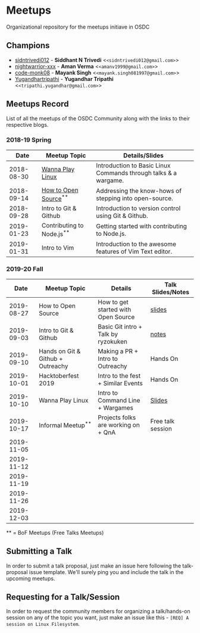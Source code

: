 # Meetups

Organizational repository for the meetups initiave in OSDC

## Champions

- [sidntrivedi012](https://github.com/sidntrivedi012) - **Siddhant N Trivedi** &lt;`<sidntrivedi012@gmail.com>`&gt;
- [nightwarrior-xxx](https://github.com/nightwarrior-xxx) - **Aman Verma** &lt;`<amanv1999@gmail.com>`&gt;
- [code-monk08](https://github.com/code-monk08) - **Mayank Singh** &lt;`<mayank.singh081997@gmail.com>`&gt;
- [Yugandhartripathi](https://github.com/Yugandhartripathi) - **Yugandhar Tripathi** &lt;`<tripathi.yugandhar@gmail.com>`&gt;

## Meetups Record

List of all the meetups of the OSDC Community along with the links to their respective blogs.

### 2018-19 Spring

| Date       | Meetup Topic                                                | Details/Slides                                                  |
| ---------- | ----------------------------------------------------------- | --------------------------------------------------------------- |
| 2018-08-30 | [Wanna Play Linux](https://bit.ly/2NyFacz)                  | Introduction to Basic Linux Commands through talks & a wargame. |
| 2018-09-14 | [How to Open Source](https://bit.ly/2PWTA2Z)<sup>\*\*</sup> | Addressing the know-hows of stepping into open-source.          |
| 2018-09-28 | Intro to Git & Github                                       | Introduction to version control using Git & Github.             |
| 2019-01-23 | Contributing to Node.js<sup>\*\*</sup>                      | Getting started with contributing to Node.js.                   |
| 2019-01-31 | Intro to Vim                                                | Introduction to the awesome features of Vim Text editor.        |

### 2019-20 Fall

| Date       | Meetup Topic                      | Details                             | Talk Slides/Notes                  |
| ---------- | --------------------------------- | ----------------------------------- | ---------------------------------- |
| 2019-08-27 | How to Open Source                | How to get started with Open Source | [slides](https://bit.ly/2zo4okx)   |
| 2019-09-03 | Intro to Git & Github             | Basic Git intro + Talk by ryzokuken | [notes](./community_etiquettes.md) |
| 2019-09-10 | Hands on Git & Github + Outreachy | Making a PR + Intro to Outreachy    | Hands On                           |
| 2019-10-01 | Hacktoberfest 2019                | Intro to the fest + Similar Events  | Hands On                           |
| 2019-10-10 | Wanna Play Linux                  | Intro to Command Line + Wargames    | [Slides](https://kutt.it/8IMFly)                           |
| 2019-10-17 | Informal Meetup<sup>\*\*</sup>             | Projects folks are working on + QnA      | Free talk session
| 2019-11-05 |                                   |                                     |
| 2019-11-12 |                                   |                                     |
| 2019-11-19 |                                   |                                     |
| 2019-11-26 |                                   |                                     |
| 2019-12-03 |                                   |                                     |

\*\* = BoF Meetups (Free Talks Meetups)

## Submitting a Talk

In order to submit a talk proposal, just make an issue here following the talk-proposal issue template. We'll surely ping you and include the talk in the upcoming meetups.

## Requesting for a Talk/Session

In order to request the community members for organizing a talk/hands-on session on any of the topic you want, just make an issue like this - `[REQ] A session on Linux Filesystem`.
